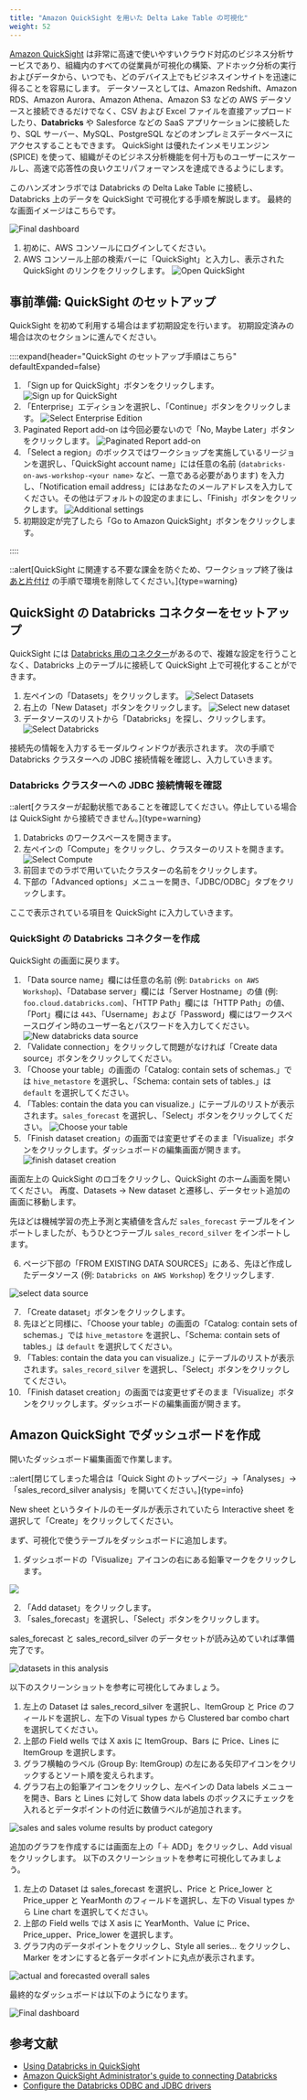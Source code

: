 ```yaml
---
title: "Amazon QuickSight を用いた Delta Lake Table の可視化"
weight: 52
---
```


[Amazon QuickSight](https://aws.amazon.com/quicksight/) は非常に高速で使いやすいクラウド対応のビジネス分析サービスであり、組織内のすべての従業員が可視化の構築、アドホック分析の実行およびデータから、いつでも、どのデバイス上でもビジネスインサイトを迅速に得ることを容易にします。
データソースとしては、Amazon Redshift、Amazon RDS、Amazon Aurora、Amazon Athena、Amazon S3 などの AWS データソースと接続できるだけでなく、CSV および Excel ファイルを直接アップロードしたり、**Databricks** や Salesforce などの SaaS アプリケーションに接続したり、SQL サーバー、MySQL、PostgreSQL などのオンプレミスデータベースにアクセスすることもできます。
QuickSight は優れたインメモリエンジン (SPICE) を使って、組織がそのビジネス分析機能を何十万ものユーザーにスケールし、高速で応答性の良いクエリパフォーマンスを達成できるようにします。

このハンズオンラボでは Databricks の Delta Lake Table に接続し、Databricks 上のデータを QuickSight で可視化する手順を解説します。
最終的な画面イメージはこちらです。

![Final dashboard](/static/04-dashboarding/option2-amazon-quicksight/sales-dashboard.png)

1. 初めに、AWS コンソールにログインしてください。
2. AWS コンソール上部の検索バーに「QuickSight」と入力し、表示された QuickSight のリンクをクリックします。
![Open QuickSight](/static/04-dashboarding/option2-amazon-quicksight/aws-console-search-bar.png)

## 事前準備: QuickSight のセットアップ

QuickSight を初めて利用する場合はまず初期設定を行います。
初期設定済みの場合は次のセクションに進んでください。

::::expand{header="QuickSight のセットアップ手順はこちら" defaultExpanded=false}

1. 「Sign up for QuickSight」ボタンをクリックします。
![Sign up for QuickSight](/static/04-dashboarding/option2-amazon-quicksight/sign-up-for-quicksight.png)
2. 「Enterprise」エディションを選択し、「Continue」ボタンをクリックします。
![Select Enterprise Edition](/static/04-dashboarding/option2-amazon-quicksight/create-your-quicksight-account.png)
3. Paginated Report add-on は今回必要ないので「No, Maybe Later」ボタンをクリックします。
![Paginated Report add-on](/static/04-dashboarding/option2-amazon-quicksight/get-paginated-report-add-on.png)
4. 「Select a region」のボックスではワークショップを実施しているリージョンを選択し、「QuickSight account name」には任意の名前 (`databricks-on-aws-workshop-<your name>` など、一意である必要があります) を入力し、「Notification email address」にはあなたのメールアドレスを入力してください。その他はデフォルトの設定のままにし、「Finish」ボタンをクリックします。
![Additional settings](/static/04-dashboarding/option2-amazon-quicksight/account-setting.png)
5. 初期設定が完了したら「Go to Amazon QuickSight」ボタンをクリックします。

::::

::alert[QuickSight に関連する不要な課金を防ぐため、ワークショップ終了後は [あと片付け](/09-cleanup) の手順で環境を削除してください。]{type=warning}

## QuickSight の Databricks コネクターをセットアップ

QuickSight には [Databricks 用のコネクター](https://aws.amazon.com/about-aws/whats-new/2022/11/amazon-quicksight-supports-connectivity-databricks/)があるので、複雑な設定を行うことなく、Databricks 上のテーブルに接続して QuickSight 上で可視化することができます。

1. 左ペインの「Datasets」をクリックします。
![Select Datasets](/static/04-dashboarding/option2-amazon-quicksight/quicksight-analyses.png)
2. 右上の「New Dataset」ボタンをクリックします。
![Select new dataset](/static/04-dashboarding/option2-amazon-quicksight/quicksight-datasets.png)
3. データソースのリストから「Databricks」を探し、クリックします。
![Select Databricks](/static/04-dashboarding/option2-amazon-quicksight/quicksight-connectors.png)

接続先の情報を入力するモーダルウィンドウが表示されます。
次の手順で Databricks クラスターへの JDBC 接続情報を確認し、入力していきます。

### Databricks クラスターへの JDBC 接続情報を確認

::alert[クラスターが起動状態であることを確認してください。停止している場合は QuickSight から接続できません。]{type=warning}

1. Databricks のワークスペースを開きます。
2. 左ペインの「Compute」をクリックし、クラスターのリストを開きます。
![Select Compute](/static/04-dashboarding/option2-amazon-quicksight/databricks-main.png)
3. 前回までのラボで用いていたクラスターの名前をクリックします。
4. 下部の「Advanced options」メニューを開き、「JDBC/ODBC」タブをクリックします。

ここで表示されている項目を QuickSight に入力していきます。

### QuickSight の Databricks コネクターを作成

QuickSight の画面に戻ります。

1. 「Data source name」欄には任意の名前 (例: `Databricks on AWS Workshop`)、「Database server」欄には「Server Hostname」の値 (例: `foo.cloud.databricks.com`)、「HTTP Path」欄には「HTTP Path」の値、「Port」欄には `443`、「Username」および「Password」欄にはワークスペースログイン時のユーザー名とパスワードを入力してください。
![New databricks data source](/static/04-dashboarding/option2-amazon-quicksight/new-databricks-data-source.png)
2. 「Validate connection」をクリックして問題がなければ「Create data source」ボタンをクリックしてください。
3. 「Choose your table」の画面の「Catalog: contain sets of schemas.」では `hive_metastore` を選択し、「Schema: contain sets of tables.」は `default` を選択してください。
4. 「Tables: contain the data you can visualize.」にテーブルのリストが表示されます。`sales_forecast` を選択し、「Select」ボタンをクリックしてください。
![Choose your table](/static/04-dashboarding/option2-amazon-quicksight/choose-your-table.png)
5. 「Finish dataset creation」の画面では変更せずそのまま「Visualize」ボタンをクリックします。ダッシュボードの編集画面が開きます。
![finish dataset creation](/static/04-dashboarding/option2-amazon-quicksight/finish-dataset-creation.png)

画面左上の QuickSight のロゴをクリックし、QuickSight のホーム画面を開いてください。
再度、Datasets → New dataset と遷移し、データセット追加の画面に移動します。

先ほどは機械学習の売上予測と実績値を含んだ `sales_forecast` テーブルをインポートしましたが、もうひとつテーブル `sales_record_silver` をインポートします。

6. ページ下部の「FROM EXISTING DATA SOURCES」にある、先ほど作成したデータソース (例: `Databricks on AWS Workshop`) をクリックします.

![select data source](/static/04-dashboarding/option2-amazon-quicksight/from-existing-data-sources.png)

7. 「Create dataset」ボタンをクリックします。
8. 先ほどと同様に、「Choose your table」の画面の「Catalog: contain sets of schemas.」では `hive_metastore` を選択し、「Schema: contain sets of tables.」は `default` を選択してください。
9. 「Tables: contain the data you can visualize.」にテーブルのリストが表示されます。`sales_record_silver` を選択し、「Select」ボタンをクリックしてください。
10. 「Finish dataset creation」の画面では変更せずそのまま「Visualize」ボタンをクリックします。ダッシュボードの編集画面が開きます。

## Amazon QuickSight でダッシュボードを作成

開いたダッシュボード編集画面で作業します。

::alert[閉じてしまった場合は「Quick Sight のトップページ」→「Analyses」→「sales_record_silver analysis」を開いてください。]{type=info}

New sheet というタイトルのモーダルが表示されていたら Interactive sheet を選択して「Create」をクリックしてください。

まず、可視化で使うテーブルをダッシュボードに追加します。

1. ダッシュボードの「Visualize」アイコンの右にある鉛筆マークをクリックします。

![](/static/04-dashboarding/option2-amazon-quicksight/add-dataset.png)

2. 「Add dataset」をクリックします。
3. 「sales_forecast」を選択し、「Select」ボタンをクリックします。

sales_forecast と sales_record_silver のデータセットが読み込めていれば準備完了です。

![datasets in this analysis](/static/04-dashboarding/option2-amazon-quicksight/datasets-in-this-analysis.png)

以下のスクリーンショットを参考に可視化してみましょう。

1. 左上の Dataset は sales_record_silver を選択し、ItemGroup と Price のフィールドを選択し、左下の Visual types から Clustered bar combo chart を選択してください。
2. 上部の Field wells では X axis に ItemGroup、Bars に Price、Lines に ItemGroup を選択します。
3. グラフ横軸のラベル (Group By: ItemGroup) の左にある矢印アイコンをクリックするとソート順を変えられます。
4. グラフ右上の鉛筆アイコンをクリックし、左ペインの Data labels メニューを開き、Bars と Lines に対して Show data labels のボックスにチェックを入れるとデータポイントの付近に数値ラベルが追加されます。

![sales and sales volume results by product category](/static/04-dashboarding/option2-amazon-quicksight/sales-and-sales-volume-results-by-product-category.png)

追加のグラフを作成するには画面左上の「＋ ADD」をクリックし、Add visual をクリックします。
以下のスクリーンショットを参考に可視化してみましょう。

1. 左上の Dataset は sales_forecast を選択し、Price と Price_lower と Price_upper と YearMonth のフィールドを選択し、左下の Visual types から Line chart を選択してください。
2. 上部の Field wells では X asis に YearMonth、Value に Price、Price_upper、Price_lower を選択します。
3. グラフ内のデータポイントをクリックし、Style all series... をクリックし、Marker をオンにすると各データポイントに丸点が表示されます。

![actual and forecasted overall sales](/static/04-dashboarding/option2-amazon-quicksight/actual-and-forecasted-overall-sales.png)

最終的なダッシュボードは以下のようになります。

![Final dashboard](/static/04-dashboarding/option2-amazon-quicksight/sales-dashboard.png)
## 参考文献

- [Using Databricks in QuickSight](https://docs.aws.amazon.com/quicksight/latest/user/quicksight-databricks.html)
- [Amazon QuickSight Administrator's guide to connecting Databricks](https://docs.aws.amazon.com/quicksight/latest/user/quicksight-databricks-administration-setup.html)
- [Configure the Databricks ODBC and JDBC drivers](https://docs.databricks.com/integrations/jdbc-odbc-bi.html#get-server-hostname-port-http-path-and-jdbc-url)
